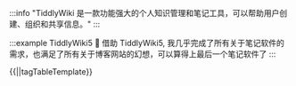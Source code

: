 :::info
"TiddlyWiki 是一款功能强大的个人知识管理和笔记工具，可以帮助用户创建、组织和共享信息。"
:::

:::example TiddlyWiki5 🚀
借助 TiddlyWiki5, 我几乎完成了所有关于笔记软件的需求，也满足了所有关于博客网站的幻想，可以算得上最后一个笔记软件了
:::

{{||tagTableTemplate}}